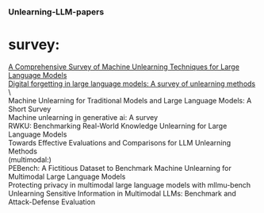 ### Unlearning-LLM-papers
# survey:
[A Comprehensive Survey of Machine Unlearning Techniques for Large Language Models](https://arxiv.org/html/2503.01854v1) \
[Digital forgetting in large language models: A survey of unlearning methods](https://link.springer.com/article/10.1007/s10462-024-11078-6) \  
Machine Unlearning for Traditional Models and Large Language Models: A Short Survey  
Machine unlearning in generative ai: A survey  
RWKU: Benchmarking Real-World Knowledge Unlearning for Large Language Models  
Towards Effective Evaluations and Comparisons for LLM Unlearning Methods  
(multimodal:)  
PEBench: A Fictitious Dataset to Benchmark Machine Unlearning for Multimodal Large Language Models  
Protecting privacy in multimodal large language models with mllmu-bench  
Unlearning Sensitive Information in Multimodal LLMs: Benchmark and Attack-Defense Evaluation  
